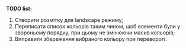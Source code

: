 **TODO list:**

1. Створити розмітку для landscape режиму;
2. Переписати список кольорів таким чином, щоб елементи були у звороньому порядку, при цьому не змінюючи масив кольорів;
3. Виправити збереження вибраного кольору при перевороті.
